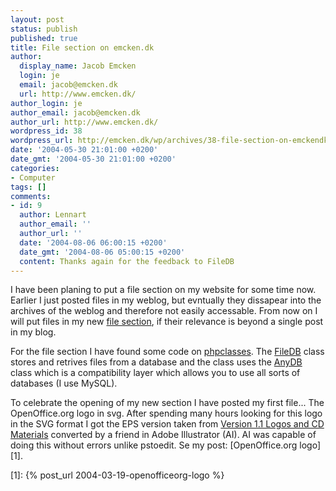 ```yaml
---
layout: post
status: publish
published: true
title: File section on emcken.dk
author:
  display_name: Jacob Emcken
  login: je
  email: jacob@emcken.dk
  url: http://www.emcken.dk/
author_login: je
author_email: jacob@emcken.dk
author_url: http://www.emcken.dk/
wordpress_id: 38
wordpress_url: http://emcken.dk/wp/archives/38-file-section-on-emckendk.html
date: '2004-05-30 21:01:00 +0200'
date_gmt: '2004-05-30 21:01:00 +0200'
categories:
- Computer
tags: []
comments:
- id: 9
  author: Lennart
  author_email: ''
  author_url: ''
  date: '2004-08-06 06:00:15 +0200'
  date_gmt: '2004-08-06 05:00:15 +0200'
  content: Thanks again for the feedback to FileDB
---
```

I have been planing to put a file section on my website for some time now.
Earlier I just posted files in my weblog,
but evntually they dissapear into the archives of the weblog and therefore not easily accessable.
From now on I will put files in my new <a href="/public/files/">file section</a>,
if their relevance is beyond a single post in my blog.

For the file section I have found some code on <a href="http://www.phpclasses.org/">phpclasses</a>.
The <a href="http://www.phpclasses.org/browse.html/package/930.html">FileDB</a> class stores and retrives files from a database and the class uses the <a href="http://www.phpclasses.org/browse/package/846.html">AnyDB</a> class which is a compatibility layer which allows you to use all sorts of databases (I use MySQL).

To celebrate the opening of my new section I have posted my first file...
The OpenOffice.org logo in svg. After spending many hours looking for this logo in the SVG format I got the EPS version taken from <a href="http://www.ooodocs.org/graphics/1.1/index.html">Version 1.1 Logos and CD Materials</a> converted by a friend in Adobe Illustrator (AI). AI was capable of doing this without errors unlike pstoedit. Se my post: [OpenOffice.org logo][1].


[1]: {% post_url 2004-03-19-openofficeorg-logo %}

